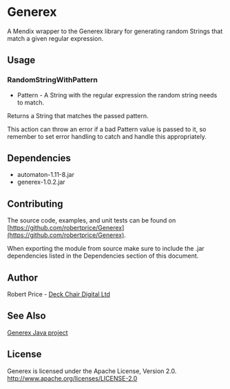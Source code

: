 # Generex
A Mendix wrapper to the Generex library for generating random Strings that match a given regular expression.

## Usage

### RandomStringWithPattern

* Pattern - A String with the regular expression the random string needs to match.

Returns a String that matches the passed pattern.

This action can throw an error if a bad Pattern value is passed to it, so remember to set error handling to catch and handle this appropriately.

## Dependencies
* automaton-1.11-8.jar
* generex-1.0.2.jar

## Contributing
The source code, examples, and unit tests can be found on [https://github.com/robertprice/Generex](https://github.com/robertprice/Generex).

When exporting the module from source make sure to include the .jar dependencies listed in the Dependencies section of this document.

## Author
Robert Price - [Deck Chair Digital Ltd](https://deckchair.digital/)

## See Also
[Generex Java project](https://github.com/mifmif/Generex)

## License
Generex is licensed under the Apache License, Version 2.0.  
http://www.apache.org/licenses/LICENSE-2.0